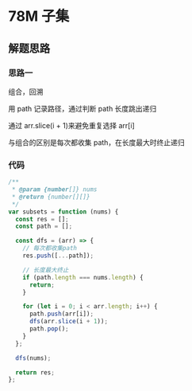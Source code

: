 # 78M 子集

## 解题思路

### 思路一

组合，回溯

用 path 记录路径，通过判断 path 长度跳出递归

通过 arr.slice(i + 1)来避免重复选择 arr[i]

与组合的区别是每次都收集 path，在长度最大时终止递归

### 代码

```js
/**
 * @param {number[]} nums
 * @return {number[][]}
 */
var subsets = function (nums) {
  const res = [];
  const path = [];

  const dfs = (arr) => {
    // 每次都收集path
    res.push([...path]);

    // 长度最大终止
    if (path.length === nums.length) {
      return;
    }

    for (let i = 0; i < arr.length; i++) {
      path.push(arr[i]);
      dfs(arr.slice(i + 1));
      path.pop();
    }
  };

  dfs(nums);

  return res;
};
```
